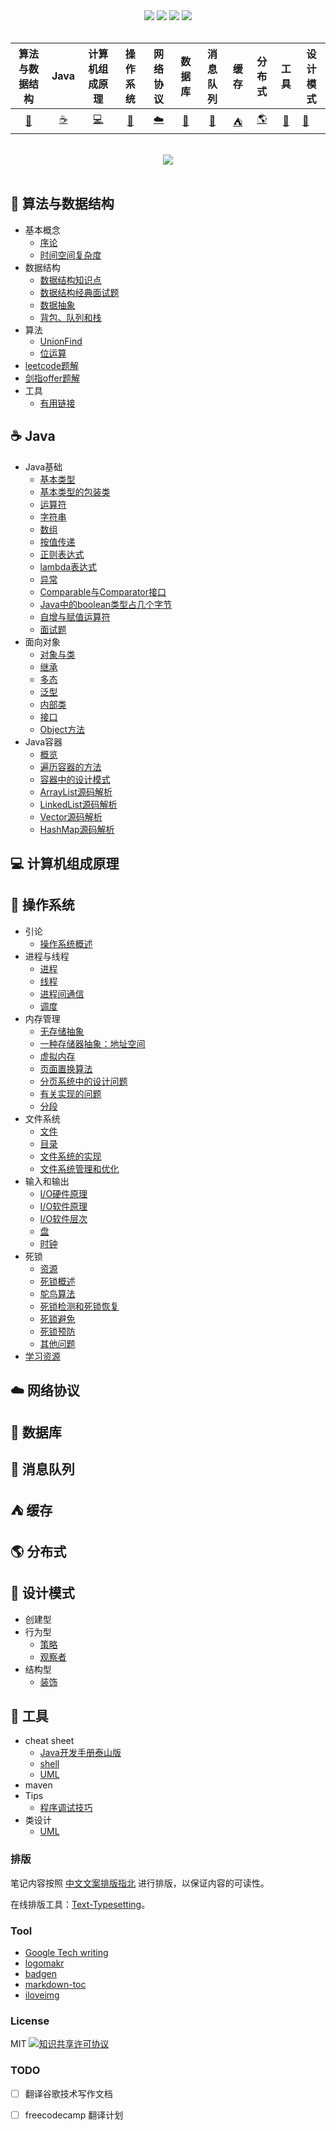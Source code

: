 <div align="center">
    <a href="#"> <img src="https://badgen.net/twitter/follow/cornprincess"></a>
    <a href="assets/download.md"> <img src="https://badgen.net/github/contributors/CornPrincess/Frontend_Notes"></a>
    <a href="#"> <img src="https://badgen.net/npm/license/lodash"></a>
    <!--<a href="#"> <img src="https://badgen.net/badge/%e5%85%ac%e4%bc%97%e5%8f%b7/Cornprincess?icon=rss"></a>-->
    <a href="#"> <img src="https://badgen.net/runkit/cal-badge-icd0onfvrxx6"></a>
</div>
<br>



| 算法与数据结构  | Java | 计算机组成原理| 操作系统 | 网络协议 | 数据库 | 消息队列 | 缓存 | 分布式 | 工具 | 设计模式 |
| :-----------: | :-----------: | :-----------: | :-----------: | :-----------: | :-----------: | :-----------: | :-----------: | :-----------: | :-----------: | ------------- |
| [:pencil:](#pencil-算法与数据结构)  | [:coffee:](#coffee-Java) | [:computer:](#computer-计算机组成原理) | [:fax:](#fax-操作系统) | [:cloud:](#cloud-网络协议) | [:floppy_disk:](#floppy_disk-数据库) | [:postbox:](#postbox-消息队列) | [:tent:](#tent-缓存) | [:earth_americas:](#earth_americas-分布式) | [:watermelon:](#watermelon-设计模式) | [:wrench:](#wrench-工具) |
<br>

<div align="center">
    <img src="https://media-exp1.licdn.com/dms/image/C561BAQEazVZ-tlQZtg/company-background_10000/0?e=2159024400&v=beta&t=1BGrqFcuQVay8ltLFmf6Y0-1Mw7bhC9gupvsQFWkeek">
</div>

<br>

## :pencil: 算法与数据结构
- 基本概念
  - [序论](https://github.com/CornPrincess/Backend_Notes/blob/master/notes/%E7%AE%97%E6%B3%95%E4%B8%8E%E6%95%B0%E6%8D%AE%E7%BB%93%E6%9E%84/%E5%9F%BA%E6%9C%AC%E6%A6%82%E5%BF%B5/%E5%BA%8F%E8%AE%BA.md)
  - [时间空间复杂度](https://github.com/CornPrincess/Backend_Notes/blob/master/notes/%E7%AE%97%E6%B3%95%E4%B8%8E%E6%95%B0%E6%8D%AE%E7%BB%93%E6%9E%84/%E5%9F%BA%E6%9C%AC%E6%A6%82%E5%BF%B5/%E6%97%B6%E9%97%B4%E7%A9%BA%E9%97%B4%E5%A4%8D%E6%9D%82%E5%BA%A6.md)
- 数据结构
  - [数据结构知识点](https://github.com/CornPrincess/Backend_Nodets/blob/master/notes/%E7%AE%97%E6%B3%95%E4%B8%8E%E6%95%B0%E6%8D%AE%E7%BB%93%E6%9E%84/%E6%95%B0%E6%8D%AE%E7%BB%93%E6%9E%84/%E6%95%B0%E6%8D%AE%E7%BB%93%E6%9E%84%E7%9F%A5%E8%AF%86%E7%82%B9.md)
  - [数据结构经典面试题](https://github.com/CornPrincess/Backend_Nodets/blob/master/notes/%E7%AE%97%E6%B3%95%E4%B8%8E%E6%95%B0%E6%8D%AE%E7%BB%93%E6%9E%84/%E6%95%B0%E6%8D%AE%E7%BB%93%E6%9E%84/%E6%95%B0%E6%8D%AE%E7%BB%93%E6%9E%84%E7%BB%8F%E5%85%B8%E9%9D%A2%E8%AF%95%E9%A2%98.md)
  - [数据抽象](https://github.com/CornPrincess/Backend_Notes/blob/master/notes/%E7%AE%97%E6%B3%95%E4%B8%8E%E6%95%B0%E6%8D%AE%E7%BB%93%E6%9E%84/%E6%95%B0%E6%8D%AE%E7%BB%93%E6%9E%84/%E6%95%B0%E6%8D%AE%E6%8A%BD%E8%B1%A1.md)
  - [背包、队列和栈](https://github.com/CornPrincess/Backend_Notes/blob/master/notes/%E7%AE%97%E6%B3%95%E4%B8%8E%E6%95%B0%E6%8D%AE%E7%BB%93%E6%9E%84/%E6%95%B0%E6%8D%AE%E7%BB%93%E6%9E%84/%E8%83%8C%E5%8C%85%E3%80%81%E9%98%9F%E5%88%97%E5%92%8C%E6%A0%88.md)
- 算法
  - [UnionFind](https://github.com/CornPrincess/Backend_Notes/blob/master/notes/%E7%AE%97%E6%B3%95%E4%B8%8E%E6%95%B0%E6%8D%AE%E7%BB%93%E6%9E%84/%E7%AE%97%E6%B3%95/UnionFind.md)
  - [位运算](https://github.com/CornPrincess/Backend_Notes/blob/master/notes/%E7%AE%97%E6%B3%95%E4%B8%8E%E6%95%B0%E6%8D%AE%E7%BB%93%E6%9E%84/%E7%AE%97%E6%B3%95/%E4%BD%8D%E8%BF%90%E7%AE%97.md)
- [leetcode题解](https://github.com/CornPrincess/LeetCode)
- [剑指offer题解](https://github.com/CornPrincess/Coding-Interview)
- 工具
  - [有用链接](https://github.com/CornPrincess/Backend_Notes/blob/master/notes/%E7%AE%97%E6%B3%95%E4%B8%8E%E6%95%B0%E6%8D%AE%E7%BB%93%E6%9E%84/%E5%B7%A5%E5%85%B7/%E6%9C%89%E7%94%A8%E9%93%BE%E6%8E%A5.md)

## :coffee: Java

- Java基础
  - [基本类型](https://github.com/CornPrincess/Backend_Nodets/blob/master/notes/Java/Java%E5%9F%BA%E7%A1%80/%E5%9F%BA%E6%9C%AC%E7%B1%BB%E5%9E%8B.md) 
  - [基本类型的包装类](https://github.com/CornPrincess/Backend_Nodets/blob/master/notes/Java/Java%E5%9F%BA%E7%A1%80/%E5%9F%BA%E6%9C%AC%E7%B1%BB%E5%9E%8B%E5%8C%85%E8%A3%85%E7%B1%BB.md)
  - [运算符](https://github.com/CornPrincess/Backend_Nodets/blob/master/notes/Java/Java%E5%9F%BA%E7%A1%80/%E8%BF%90%E7%AE%97%E7%AC%A6.md)
  - [字符串](https://github.com/CornPrincess/Backend_Nodets/blob/master/notes/Java/Java%E5%9F%BA%E7%A1%80/%E5%AD%97%E7%AC%A6%E4%B8%B2.md)
  - [数组](https://github.com/CornPrincess/Backend_Nodets/blob/master/notes/Java/Java%E5%9F%BA%E7%A1%80/%E6%95%B0%E7%BB%84.md)
  - [按值传递](https://github.com/CornPrincess/Backend_Notes/blob/master/notes/Java/Java%E5%9F%BA%E7%A1%80/%E6%8C%89%E5%80%BC%E4%BC%A0%E9%80%92.md)
  - [正则表达式](https://github.com/CornPrincess/Backend_Notes/blob/master/notes/Java/Java%E5%9F%BA%E7%A1%80/%E6%AD%A3%E5%88%99%E8%A1%A8%E8%BE%BE%E5%BC%8F.md)
  - [lambda表达式](https://github.com/CornPrincess/Backend_Notes/blob/master/notes/Java/Java%E5%9F%BA%E7%A1%80/lambda%E8%A1%A8%E8%BE%BE%E5%BC%8F.md)
  - [异常](https://github.com/CornPrincess/Backend_Notes/blob/master/notes/Java/Java%E5%9F%BA%E7%A1%80/%E5%BC%82%E5%B8%B8.md)
  - [Comparable与Comparator接口](https://github.com/CornPrincess/Backend_Notes/blob/master/notes/Java/Java%E5%9F%BA%E7%A1%80/Comparator%E4%B8%8EComparable.md)
  - [Java中的boolean类型占几个字节](https://github.com/CornPrincess/Backend_Notes/blob/master/notes/Java/Java%E5%9F%BA%E7%A1%80/Java%E4%B8%AD%E7%9A%84boolean%E7%B1%BB%E5%9E%8B%E5%8D%A0%E5%87%A0%E4%B8%AA%E5%AD%97%E8%8A%82.md)
  - [自增与赋值运算符](https://github.com/CornPrincess/Backend_Notes/blob/master/notes/Java/Java%E5%9F%BA%E7%A1%80/%E8%87%AA%E5%A2%9E%E4%B8%8E%E8%B5%8B%E5%80%BC%E8%BF%90%E7%AE%97%E7%AC%A6.md)
  - [面试题](https://github.com/CornPrincess/Backend_Notes/blob/master/notes/Java/Java%E5%9F%BA%E7%A1%80/%E9%9D%A2%E8%AF%95%E9%A2%98.md)
- 面向对象
  - [对象与类](https://github.com/CornPrincess/Backend_Notes/blob/master/notes/Java/%E9%9D%A2%E5%90%91%E5%AF%B9%E8%B1%A1/%E5%AF%B9%E8%B1%A1%E4%B8%8E%E7%B1%BB.md)
  - [继承](https://github.com/CornPrincess/Backend_Nodets/blob/master/notes/Java/%E9%9D%A2%E5%90%91%E5%AF%B9%E8%B1%A1/%E7%BB%A7%E6%89%BF.md)
  - [多态](https://github.com/CornPrincess/Backend_Nodets/blob/master/notes/Java/%E9%9D%A2%E5%90%91%E5%AF%B9%E8%B1%A1/%E5%A4%9A%E6%80%81.md)
  - [泛型](https://github.com/CornPrincess/Backend_Nodets/blob/master/notes/Java/%E9%9D%A2%E5%90%91%E5%AF%B9%E8%B1%A1/%E6%B3%9B%E5%9E%8B.md)
  - [内部类](https://github.com/CornPrincess/Backend_Notes/blob/master/notes/Java/%E9%9D%A2%E5%90%91%E5%AF%B9%E8%B1%A1/%E5%86%85%E9%83%A8%E7%B1%BB.md)
  - [接口](https://github.com/CornPrincess/Backend_Notes/blob/master/notes/Java/%E9%9D%A2%E5%90%91%E5%AF%B9%E8%B1%A1/%E6%8E%A5%E5%8F%A3.md)
  - [Object方法](https://github.com/CornPrincess/Backend_Notes/blob/master/notes/Java/%E9%9D%A2%E5%90%91%E5%AF%B9%E8%B1%A1/Object%E6%96%B9%E6%B3%95.md)
- Java容器
  - [概览](https://github.com/CornPrincess/Backend_Notes/blob/master/notes/Java/Java%E5%AE%B9%E5%99%A8/%E6%A6%82%E8%A7%88.md)
  - [遍历容器的方法](https://github.com/CornPrincess/Backend_Notes/blob/master/notes/Java/Java%E5%AE%B9%E5%99%A8/%E9%81%8D%E5%8E%86%E5%AE%B9%E5%99%A8%E7%9A%84%E6%96%B9%E6%B3%95.md)
  - [容器中的设计模式](https://github.com/CornPrincess/Backend_Notes/blob/master/notes/Java/Java%E5%AE%B9%E5%99%A8/%E5%AE%B9%E5%99%A8%E4%B8%AD%E7%9A%84%E8%AE%BE%E8%AE%A1%E6%A8%A1%E5%BC%8F.md)
  - [ArrayList源码解析](https://github.com/CornPrincess/Backend_Notes/blob/master/notes/Java/Java%E5%AE%B9%E5%99%A8/ArrayList%E6%BA%90%E7%A0%81%E8%A7%A3%E6%9E%90.md)
  - [LinkedList源码解析](https://github.com/CornPrincess/Backend_Notes/blob/master/notes/Java/Java%E5%AE%B9%E5%99%A8/LinkedList%E6%BA%90%E7%A0%81%E8%A7%A3%E6%9E%90.md)
  - [Vector源码解析](https://github.com/CornPrincess/Backend_Notes/blob/master/notes/Java/Java%E5%AE%B9%E5%99%A8/Vector%E6%BA%90%E7%A0%81%E8%A7%A3%E6%9E%90.md)
  - [HashMap源码解析](https://github.com/CornPrincess/Backend_Notes/blob/master/notes/Java/Java%E5%AE%B9%E5%99%A8/HashMap%E6%BA%90%E7%A0%81%E8%A7%A3%E6%9E%90.md)

## :computer: 计算机组成原理 

## :fax: 操作系统 

- 引论
  - [操作系统概述](https://github.com/CornPrincess/Backend_Notes/blob/master/notes/%E6%93%8D%E4%BD%9C%E7%B3%BB%E7%BB%9F/ch1%E5%BC%95%E8%AE%BA/%E6%93%8D%E4%BD%9C%E7%B3%BB%E7%BB%9F%E6%A6%82%E8%BF%B0.md)
- 进程与线程
  - [进程](https://github.com/CornPrincess/Backend_Notes/blob/master/notes/%E6%93%8D%E4%BD%9C%E7%B3%BB%E7%BB%9F/ch2%E8%BF%9B%E7%A8%8B%E4%B8%8E%E7%BA%BF%E7%A8%8B/%E8%BF%9B%E7%A8%8B.md)
  - [线程](https://github.com/CornPrincess/Backend_Notes/blob/master/notes/%E6%93%8D%E4%BD%9C%E7%B3%BB%E7%BB%9F/ch2%E8%BF%9B%E7%A8%8B%E4%B8%8E%E7%BA%BF%E7%A8%8B/%E7%BA%BF%E7%A8%8B.md)
  - [进程间通信](https://github.com/CornPrincess/Backend_Notes/blob/master/notes/%E6%93%8D%E4%BD%9C%E7%B3%BB%E7%BB%9F/ch2%E8%BF%9B%E7%A8%8B%E4%B8%8E%E7%BA%BF%E7%A8%8B/%E8%BF%9B%E7%A8%8B%E9%97%B4%E9%80%9A%E4%BF%A1.md)
  - [调度](https://github.com/CornPrincess/Backend_Notes/blob/master/notes/%E6%93%8D%E4%BD%9C%E7%B3%BB%E7%BB%9F/ch2%E8%BF%9B%E7%A8%8B%E4%B8%8E%E7%BA%BF%E7%A8%8B/%E8%B0%83%E5%BA%A6.md)
- 内存管理
  - [无存储抽象](https://github.com/CornPrincess/Backend_Notes/blob/master/notes/%E6%93%8D%E4%BD%9C%E7%B3%BB%E7%BB%9F/ch3%E5%86%85%E5%AD%98%E7%AE%A1%E7%90%86/%E6%97%A0%E5%AD%98%E5%82%A8%E6%8A%BD%E8%B1%A1.md)
  - [一种存储器抽象：地址空间](https://github.com/CornPrincess/Backend_Notes/blob/master/notes/%E6%93%8D%E4%BD%9C%E7%B3%BB%E7%BB%9F/ch3%E5%86%85%E5%AD%98%E7%AE%A1%E7%90%86/%E4%B8%80%E7%A7%8D%E5%AD%98%E5%82%A8%E5%99%A8%E6%8A%BD%E8%B1%A1-%E5%9C%B0%E5%9D%80%E7%A9%BA%E9%97%B4.md)
  - [虚拟内存](https://github.com/CornPrincess/Backend_Notes/blob/master/notes/%E6%93%8D%E4%BD%9C%E7%B3%BB%E7%BB%9F/ch3%E5%86%85%E5%AD%98%E7%AE%A1%E7%90%86/%E8%99%9A%E6%8B%9F%E5%86%85%E5%AD%98.md)
  - [页面置换算法](https://github.com/CornPrincess/Backend_Notes/blob/master/notes/%E6%93%8D%E4%BD%9C%E7%B3%BB%E7%BB%9F/ch3%E5%86%85%E5%AD%98%E7%AE%A1%E7%90%86/%E9%A1%B5%E9%9D%A2%E7%BD%AE%E6%8D%A2%E7%AE%97%E6%B3%95.md)
  - [分页系统中的设计问题](https://github.com/CornPrincess/Backend_Notes/blob/master/notes/%E6%93%8D%E4%BD%9C%E7%B3%BB%E7%BB%9F/ch3%E5%86%85%E5%AD%98%E7%AE%A1%E7%90%86/%E5%88%86%E9%A1%B5%E7%B3%BB%E7%BB%9F%E4%B8%AD%E7%9A%84%E8%AE%BE%E8%AE%A1%E9%97%AE%E9%A2%98.md)
  - [有关实现的问题](https://github.com/CornPrincess/Backend_Notes/blob/master/notes/%E6%93%8D%E4%BD%9C%E7%B3%BB%E7%BB%9F/ch3%E5%86%85%E5%AD%98%E7%AE%A1%E7%90%86/%E6%9C%89%E5%85%B3%E5%AE%9E%E7%8E%B0%E7%9A%84%E9%97%AE%E9%A2%98.md)
  - [分段](https://github.com/CornPrincess/Backend_Notes/blob/master/notes/%E6%93%8D%E4%BD%9C%E7%B3%BB%E7%BB%9F/ch3%E5%86%85%E5%AD%98%E7%AE%A1%E7%90%86/%E5%88%86%E6%AE%B5.md)
- 文件系统
  - [文件](https://github.com/CornPrincess/Backend_Notes/blob/master/notes/%E6%93%8D%E4%BD%9C%E7%B3%BB%E7%BB%9F/ch4%E6%96%87%E4%BB%B6%E7%B3%BB%E7%BB%9F/%E6%96%87%E4%BB%B6.md)
  - [目录](https://github.com/CornPrincess/Backend_Notes/blob/master/notes/%E6%93%8D%E4%BD%9C%E7%B3%BB%E7%BB%9F/ch4%E6%96%87%E4%BB%B6%E7%B3%BB%E7%BB%9F/%E7%9B%AE%E5%BD%95.md)
  - [文件系统的实现](https://github.com/CornPrincess/Backend_Notes/blob/master/notes/%E6%93%8D%E4%BD%9C%E7%B3%BB%E7%BB%9F/ch4%E6%96%87%E4%BB%B6%E7%B3%BB%E7%BB%9F/%E6%96%87%E4%BB%B6%E7%B3%BB%E7%BB%9F%E7%9A%84%E5%AE%9E%E7%8E%B0.md)
  - [文件系统管理和优化](https://github.com/CornPrincess/Backend_Notes/blob/master/notes/%E6%93%8D%E4%BD%9C%E7%B3%BB%E7%BB%9F/ch4%E6%96%87%E4%BB%B6%E7%B3%BB%E7%BB%9F/%E6%96%87%E4%BB%B6%E7%B3%BB%E7%BB%9F%E7%AE%A1%E7%90%86%E5%92%8C%E4%BC%98%E5%8C%96.md)
- 输入和输出
  - [I/O硬件原理](https://github.com/CornPrincess/Backend_Notes/blob/master/notes/%E6%93%8D%E4%BD%9C%E7%B3%BB%E7%BB%9F/ch5%E8%BE%93%E5%85%A5%E8%BE%93%E5%87%BA/IO%E7%A1%AC%E4%BB%B6%E5%8E%9F%E7%90%86.md)
  - [I/O软件原理](https://github.com/CornPrincess/Backend_Notes/blob/master/notes/%E6%93%8D%E4%BD%9C%E7%B3%BB%E7%BB%9F/ch5%E8%BE%93%E5%85%A5%E8%BE%93%E5%87%BA/IO%E8%BD%AF%E4%BB%B6%E5%8E%9F%E7%90%86.md)
  - [I/O软件层次](https://github.com/CornPrincess/Backend_Notes/blob/master/notes/%E6%93%8D%E4%BD%9C%E7%B3%BB%E7%BB%9F/ch5%E8%BE%93%E5%85%A5%E8%BE%93%E5%87%BA/IO%E8%BD%AF%E4%BB%B6%E5%B1%82%E6%AC%A1.md)
  - [盘](https://github.com/CornPrincess/Backend_Notes/blob/master/notes/%E6%93%8D%E4%BD%9C%E7%B3%BB%E7%BB%9F/ch5%E8%BE%93%E5%85%A5%E8%BE%93%E5%87%BA/%E7%9B%98.md)
  - [时钟](https://github.com/CornPrincess/Backend_Notes/blob/master/notes/%E6%93%8D%E4%BD%9C%E7%B3%BB%E7%BB%9F/ch5%E8%BE%93%E5%85%A5%E8%BE%93%E5%87%BA/%E6%97%B6%E9%92%9F.md)
- 死锁
  - [资源](https://github.com/CornPrincess/Backend_Notes/blob/master/notes/%E6%93%8D%E4%BD%9C%E7%B3%BB%E7%BB%9F/ch6%E6%AD%BB%E9%94%81/%E8%B5%84%E6%BA%90.md)
  - [死锁概述](https://github.com/CornPrincess/Backend_Notes/blob/master/notes/%E6%93%8D%E4%BD%9C%E7%B3%BB%E7%BB%9F/ch6%E6%AD%BB%E9%94%81/%E6%AD%BB%E9%94%81%E6%A6%82%E8%BF%B0.md)
  - [鸵鸟算法](https://github.com/CornPrincess/Backend_Notes/blob/master/notes/%E6%93%8D%E4%BD%9C%E7%B3%BB%E7%BB%9F/ch6%E6%AD%BB%E9%94%81/%E9%B8%B5%E9%B8%9F%E7%AE%97%E6%B3%95.md)
  - [死锁检测和死锁恢复](https://github.com/CornPrincess/Backend_Notes/blob/master/notes/%E6%93%8D%E4%BD%9C%E7%B3%BB%E7%BB%9F/ch6%E6%AD%BB%E9%94%81/%E6%AD%BB%E9%94%81%E6%A3%80%E6%B5%8B%E5%92%8C%E6%AD%BB%E9%94%81%E6%81%A2%E5%A4%8D.md)
  - [死锁避免](https://github.com/CornPrincess/Backend_Notes/blob/master/notes/%E6%93%8D%E4%BD%9C%E7%B3%BB%E7%BB%9F/ch6%E6%AD%BB%E9%94%81/%E6%AD%BB%E9%94%81%E9%81%BF%E5%85%8D.md)
  - [死锁预防](https://github.com/CornPrincess/Backend_Notes/blob/master/notes/%E6%93%8D%E4%BD%9C%E7%B3%BB%E7%BB%9F/ch6%E6%AD%BB%E9%94%81/%E6%AD%BB%E9%94%81%E9%A2%84%E9%98%B2.md)
  - [其他问题](https://github.com/CornPrincess/Backend_Notes/blob/master/notes/%E6%93%8D%E4%BD%9C%E7%B3%BB%E7%BB%9F/ch6%E6%AD%BB%E9%94%81/%E5%85%B6%E4%BB%96%E9%97%AE%E9%A2%98.md)
- [学习资源](https://github.com/CornPrincess/Backend_Notes/blob/master/notes/%E6%93%8D%E4%BD%9C%E7%B3%BB%E7%BB%9F/%E8%B5%84%E6%BA%90.md)

## :cloud: 网络协议

## :floppy_disk: 数据库 

## :postbox: 消息队列 

## :tent: 缓存 

## :earth_americas: 分布式

## :watermelon: 设计模式 

- 创建型
- 行为型
  - [策略](https://github.com/CornPrincess/Backend_Notes/blob/master/notes/%E8%AE%BE%E8%AE%A1%E6%A8%A1%E5%BC%8F/%E8%A1%8C%E4%B8%BA%E5%9E%8B/%E8%AE%BE%E8%AE%A1%E6%A8%A1%E5%BC%8F%E5%85%A5%E9%97%A8-%E7%AD%96%E7%95%A5%E6%A8%A1%E5%BC%8F.md)
  - [观察者](https://github.com/CornPrincess/Backend_Notes/blob/master/notes/%E8%AE%BE%E8%AE%A1%E6%A8%A1%E5%BC%8F/%E8%A1%8C%E4%B8%BA%E5%9E%8B/%E8%A7%82%E5%AF%9F%E8%80%85%E6%A8%A1%E5%BC%8F.md)
- 结构型
  - [装饰](https://github.com/CornPrincess/Backend_Notes/blob/master/notes/%E8%AE%BE%E8%AE%A1%E6%A8%A1%E5%BC%8F/%E7%BB%93%E6%9E%84%E5%9E%8B/%E8%A3%85%E9%A5%B0%E8%80%85%E6%A8%A1%E5%BC%8F.md)

## :wrench: 工具 

- cheat sheet
  - [Java开发手册泰山版](https://github.com/CornPrincess/Backend_Notes/blob/master/notes/%E5%B7%A5%E5%85%B7/cheat%20sheet/Java%E5%BC%80%E5%8F%91%E6%89%8B%E5%86%8C%E6%B3%B0%E5%B1%B1%E7%89%88.pdf)
  - [shell](https://github.com/CornPrincess/Backend_Notes/blob/master/notes/%E5%B7%A5%E5%85%B7/cheat%20sheet/shellcheatsheet.pdf)
  - [UML](https://github.com/CornPrincess/Backend_Notes/blob/master/notes/%E5%B7%A5%E5%85%B7/cheat%20sheet/UMLNotationSummary.pdf)
- maven
- Tips
  - [程序调试技巧](https://github.com/CornPrincess/Backend_Notes/blob/master/notes/%E5%B7%A5%E5%85%B7/Tips/%E7%A8%8B%E5%BA%8F%E8%B0%83%E8%AF%95%E6%8A%80%E5%B7%A7.md)
- 类设计
  - [UML](https://github.com/CornPrincess/Backend_Notes/blob/master/notes/%E5%B7%A5%E5%85%B7/%E7%B1%BB%E8%AE%BE%E8%AE%A1/UML.md)

### 排版

笔记内容按照 [中文文案排版指北](https://github.com/sparanoid/chinese-copywriting-guidelines) 进行排版，以保证内容的可读性。

在线排版工具：[Text-Typesetting](https://github.com/CyC2018/Text-Typesetting)。

### Tool
- [Google Tech writing](https://docs.google.com/document/d/16aoMrMGHPIR1i_eUNRvksdDdwcDG6KiOJN6Vfh-n8-s/edit#heading=h.vnp1hgr949hw)
- [logomakr](https://logomakr.com/)
- [badgen](https://badgen.net)
- [markdown-toc](https://ecotrust-canada.github.io/markdown-toc/)
- [iloveimg](https://www.iloveimg.com/)

### License
MIT
<a rel="license" href="http://creativecommons.org/licenses/by-nc-sa/4.0/"><img alt="知识共享许可协议" style="border-width:0" src="https://i.creativecommons.org/l/by-nc-sa/4.0/88x31.png" /></a>

### TODO
 - [ ] 翻译谷歌技术写作文档
 - [ ] freecodecamp 翻译计划


